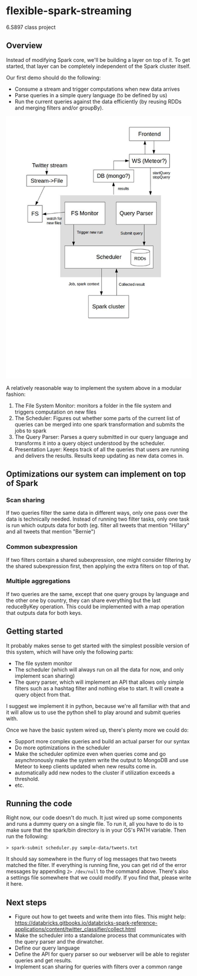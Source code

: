 # flexible-spark-streaming
6.S897 class project


## Overview

Instead of modifying Spark core, we'll be building a layer on top of it. To get
started, that layer can be completely independent of the Spark cluster itself.

Our first demo should do the following:
* Consume a stream and trigger computations when new data arrives
* Parse queries in a simple query language (to be defined by us)
* Run the current queries against the data efficiently (by reusing RDDs and
  merging filters and/or groupBy).

![System Schematic](./doc/schematic.jpg "A possible schematic for the system")

A relatively reasonable way to implement the system above in a modular fashion:
1. The File System Monitor: monitors a folder in the file system and triggers
   computation on new files
2. The Scheduler: Figures out whether some parts of the current list of queries
   can be merged into one spark transformation and submits the jobs to spark
3. The Query Parser: Parses a query submitted in our query language and
   transforms it into a query object understood by the scheduler.
4. Presentation Layer: Keeps track of all the queries that users are running and
   delivers the results. Results keep updating as new data comes in.



## Optimizations our system can implement on top of Spark

### Scan sharing
If two queries filter the same data in different ways, only one pass over the
data is technically needed. Instead of running two filter tasks, only one task
is run which outputs data for both (eg. filter all tweets that mention "Hillary"
and all tweets that mention "Bernie")

### Common subexpression
If two filters contain a shared subexpression, one might consider filtering by
the shared subexpression first, then applying the extra filters on top of that.

### Multiple aggregations
If two queries are the same, except that one query groups by language and the 
other one by country, they can share everything but the last reduceByKey
operation. This could be implemented with a map operation that outputs data for
both keys.


## Getting started

It probably makes sense to get started with the simplest possible version of
this system, which will have only the following parts:

* The file system monitor
* The scheduler (which will always run on all the data for now, and only
  implement scan sharing)
* The query parser, which will implement an API that allows only simple filters
  such as a hashtag filter and nothing else to start. It will create a query
  object from that.

I suggest we implement it in python, because we're all familiar with that and it
will allow us to use the python shell to play around and submit queries with.


Once we have the basic system wired up, there's plenty more we could do:

* Support more complex queries and build an actual parser for our syntax
* Do more optimizations in the scheduler
* Make the scheduler optimize even when queries come and go asynchronously
 make the system write the output to MongoDB and use Meteor to keep clients
updated when new results come in.
* automatically add new nodes to the cluster if utilization exceeds a threshold.
* etc.


## Running the code

Right now, our code doesn't do much. It just wired up some components and runs a
dummy query on a single file. To run it, all you have to do is to make sure that
the spark/bin directory is in your OS's PATH variable. Then run the following:

    > spark-submit scheduler.py sample-data/tweets.txt

It should say somewhere in the flurry of log messages that two tweets matched
the filter. If everything is running fine, you can get rid of the error messages
by appending `2> /dev/null` to the command above. There's also a settings file
somewhere that we could modify. If you find that, please write it here.


## Next steps

* Figure out how to get tweets and write them into files. This might help: https://databricks.gitbooks.io/databricks-spark-reference-applications/content/twitter_classifier/collect.html
* Make the scheduler into a standalone process that communicates with the query parser and the dirwatcher.
* Define our query language
* Define the API for query parser so our webserver will be able to register queries and get results.
* Implement scan sharing for queries with filters over a common range
